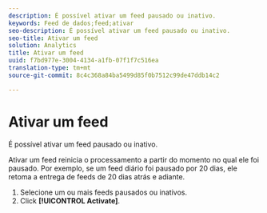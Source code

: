 ```yaml
---
description: É possível ativar um feed pausado ou inativo.
keywords: Feed de dados;feed;ativar
seo-description: É possível ativar um feed pausado ou inativo.
seo-title: Ativar um feed
solution: Analytics
title: Ativar um feed
uuid: f7bd977e-3004-4134-a1fb-07f1f7c516ea
translation-type: tm+mt
source-git-commit: 8c4c368a84ba5499d85f0b7512c99de47ddb14c2

---
```



# Ativar um feed

É possível ativar um feed pausado ou inativo.

Ativar um feed reinicia o processamento a partir do momento no qual ele foi pausado. Por exemplo, se um feed diário foi pausado por 20 dias, ele retoma a entrega de feeds de 20 dias atrás e adiante.

1. Selecione um ou mais feeds pausados ou inativos.
1. Click **[!UICONTROL Activate]**.
